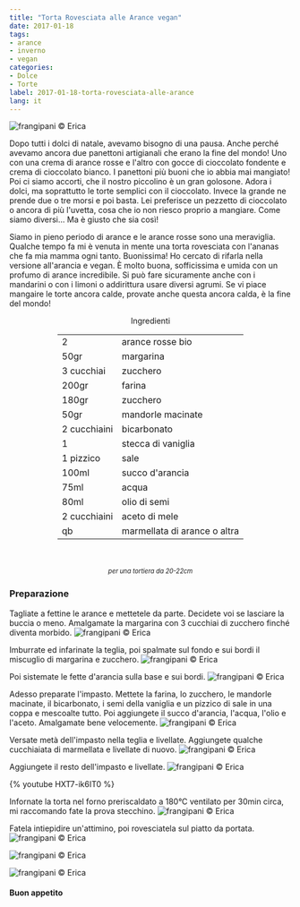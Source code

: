 ```yaml
---
title: "Torta Rovesciata alle Arance vegan"
date: 2017-01-18
tags:
- arance
- inverno
- vegan
categories:
- Dolce
- Torte
label: 2017-01-18-torta-rovesciata-alle-arance
lang: it
---
```

![](../2017-01-18-torta-rovesciata-alle-arance-vegan/header.jpg "frangipani © Erica")

Dopo tutti i dolci di natale, avevamo bisogno di una pausa. Anche perché avevamo ancora due panettoni artigianali che erano la fine del mondo! Uno con una crema di arance rosse e l'altro con gocce di cioccolato fondente e crema di cioccolato bianco. I panettoni più buoni che io abbia mai mangiato! Poi ci siamo accorti, che il nostro piccolino è un gran golosone. Adora i dolci, ma soprattutto le torte semplici con il cioccolato. Invece la grande ne prende due o tre morsi e poi basta. Lei preferisce un pezzetto di cioccolato o ancora di più l'uvetta, cosa che io non riesco proprio a mangiare. Come siamo diversi... Ma è giusto che sia così! 

Siamo in pieno periodo di arance e le arance rosse sono una meraviglia. Qualche tempo fa mi è venuta in mente una torta rovesciata con l'ananas che fa mia mamma ogni tanto. Buonissima! Ho cercato di rifarla nella versione all'arancia e vegan. È molto buona, sofficissima e umida con un profumo di arance incredibile. Si può fare sicuramente anche con i mandarini o con i limoni o addirittura usare diversi agrumi. Se vi piace mangaire le torte ancora calde, provate anche questa ancora calda, è la fine del mondo!

<div id="wrapper" style="text-align: center">
  <div id="yourdiv" style="display: inline-block;">
    <div class="ingredients">
      <div class="ingredients-title">Ingredienti</div>
      <table>
        <tbody>
          <tr>
            <td>2</td>
            <td>arance rosse bio</td>
          </tr>
          <tr>
            <td>50gr</td>
            <td>margarina</td>        
          </tr>
          <tr>
            <td>3 cucchiai</td>
            <td>zucchero</td>
          </tr>
          <tr>
            <td>200gr</td>
            <td>farina</td>
          </tr>
          <tr>
            <td>180gr</td>
            <td>zucchero</td>
          </tr>
          <tr>
            <td>50gr</td>
            <td>mandorle macinate</td>
          </tr>
          <tr>
            <td>2 cucchiaini</td>
            <td>bicarbonato</td>
          </tr>
          <tr>
            <td>1</td>
            <td>stecca di vaniglia</td>
          </tr>
          <tr>
            <td>1 pizzico</td>
            <td>sale</td>
          </tr>
          <tr>
            <td>100ml</td>
            <td>succo d'arancia</td>
          </tr>
          <tr>
            <td>75ml</td>
            <td>acqua</td>        
          </tr>
          <tr>
            <td>80ml</td>
            <td>olio di semi</td>
          </tr>
          <tr>
            <td>2 cucchiaini</td>
            <td>aceto di mele</td>
          </tr>
          <tr>
            <td>qb</td>
            <td>marmellata di arance o altra</td>
          </tr>
        </tbody>
      </table>
      <br></br>
      <i class="pull-right" style="font-size: 80%;">per una tortiera da 20-22cm</i>
    </div>
  </div>
</div>


<h3>
  <font color="grey">
    <i class="fa-solid fa-gears"></i>
  </font> Preparazione
</h3>

Tagliate a fettine le arance e mettetele da parte. Decidete voi se lasciare la buccia o meno. Amalgamate la margarina con 3 cucchiai di zucchero finché diventa morbido.
![](../2017-01-18-torta-rovesciata-alle-arance-vegan/margarina.jpg "frangipani © Erica")

Imburrate ed infarinate la teglia, poi spalmate sul fondo e sui bordi il miscuglio di margarina e zucchero.
![](../2017-01-18-torta-rovesciata-alle-arance-vegan/base.jpg "frangipani © Erica")

Poi sistemate le fette d'arancia sulla base e sui bordi.
![](../2017-01-18-torta-rovesciata-alle-arance-vegan/arance.jpg "frangipani © Erica")

Adesso preparate l'impasto. Mettete la farina, lo zucchero, le mandorle macinate, il bicarbonato, i semi della vaniglia e un pizzico di sale in una coppa e mescoalte tutto. Poi aggiungete il succo d'arancia, l'acqua, l'olio e l'aceto. Amalgamate bene velocemente.
![](../2017-01-18-torta-rovesciata-alle-arance-vegan/impasto.jpg "frangipani © Erica")

Versate metà dell'impasto nella teglia e livellate. Aggiungete qualche cucchiaiata di marmellata e livellate di nuovo.
![](../2017-01-18-torta-rovesciata-alle-arance-vegan/marmellata.jpg "frangipani © Erica")

Aggiungete il resto dell'impasto e livellate.
![](../2017-01-18-torta-rovesciata-alle-arance-vegan/teglia.jpg "frangipani © Erica")

{% youtube HXT7-ik6IT0 %}

Infornate la torta nel forno preriscaldato a 180°C ventilato per 30min circa, mi raccomando fate la prova stecchino. 
![](../2017-01-18-torta-rovesciata-alle-arance-vegan/sfornata.jpg "frangipani © Erica")

Fatela intiepidire un'attimino, poi rovesciatela sul piatto da portata.
![](../2017-01-18-torta-rovesciata-alle-arance-vegan/risultato1.jpg "frangipani © Erica")

![](../2017-01-18-torta-rovesciata-alle-arance-vegan/risultato2.jpg "frangipani © Erica")

![](../2017-01-18-torta-rovesciata-alle-arance-vegan/risultato3.jpg "frangipani © Erica")


<h4>Buon appetito
  <font color="red">
    <i class="fa-regular fa-face-smile"></i>
  </font>
</h4>
